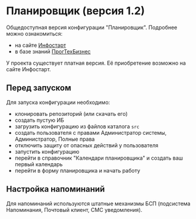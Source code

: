 # Планировщик (версия 1.2)
Общедоступная версия конфигурации "Планировщик". Подробнее можно ознакомиться:
- на сайте [Инфостарт](https://infostart.ru/public/333366 "Подсистема Планировщик")
- в базе знаний [ПрогТехБизнес](https://progtb.atlassian.net/wiki/spaces/mainpage/pages/1580433429)

У проекта существует платная версия. Её приобретение возможно на сайте Инфостарт.

## Перед запуском
Для запуска конфигурации необходимо:
- клонировать репозиторий (или скачать его)
- создать пустую ИБ
- загрузить конфигурацию из файлов каталога `src`
- создать пользователя с правами Администратор системы, Администратор, Полные права 
- отключить защиту от опасных действий у пользователя
- запустить конфигурацию
- перейти в справочник "Календари планировщика" и создать ваш первый календарь
- перейти в форму планировщика и начать работу

## Настройка напоминаний
Для напоминаний используются штатные механизмы БСП (подсистема Напоминания, Почтовый клиент, СМС уведомления).
